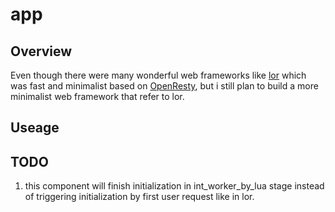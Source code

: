 # **app**

## **Overview**

Even though there were many wonderful web frameworks like [lor](https://github.com/sumory/lor) which was fast and minimalist based on [OpenResty](https://github.com/openresty/openresty), but i still plan to build a more minimalist web framework that refer to lor. 

## **Useage**

## **TODO**

1. this component will finish initialization in int_worker_by_lua stage instead of triggering initialization by first user request like in lor.